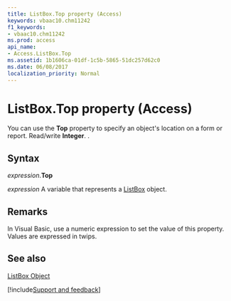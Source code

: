 ```yaml
---
title: ListBox.Top property (Access)
keywords: vbaac10.chm11242
f1_keywords:
- vbaac10.chm11242
ms.prod: access
api_name:
- Access.ListBox.Top
ms.assetid: 1b1606ca-01df-1c5b-5865-51dc257d62c0
ms.date: 06/08/2017
localization_priority: Normal
---
```



# ListBox.Top property (Access)

You can use the  **Top** property to specify an object's location on a form or report. Read/write **Integer**. .


## Syntax

_expression_.**Top**

_expression_ A variable that represents a [ListBox](Access.ListBox.md) object.


## Remarks

In Visual Basic, use a numeric expression to set the value of this property. Values are expressed in twips.


## See also


[ListBox Object](Access.ListBox.md)

[!include[Support and feedback](~/includes/feedback-boilerplate.md)]